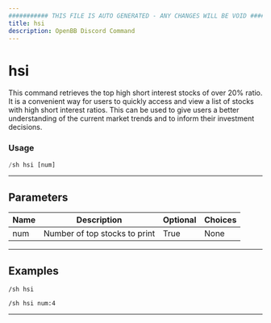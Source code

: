 ```yaml
---
########### THIS FILE IS AUTO GENERATED - ANY CHANGES WILL BE VOID ###########
title: hsi
description: OpenBB Discord Command
---
```


# hsi

This command retrieves the top high short interest stocks of over 20% ratio. It is a convenient way for users to quickly access and view a list of stocks with high short interest ratios. This can be used to give users a better understanding of the current market trends and to inform their investment decisions.

### Usage

```python wordwrap
/sh hsi [num]
```

---

## Parameters

| Name | Description | Optional | Choices |
| ---- | ----------- | -------- | ------- |
| num | Number of top stocks to print | True | None |


---

## Examples

```
/sh hsi
```
```
/sh hsi num:4
```

---
